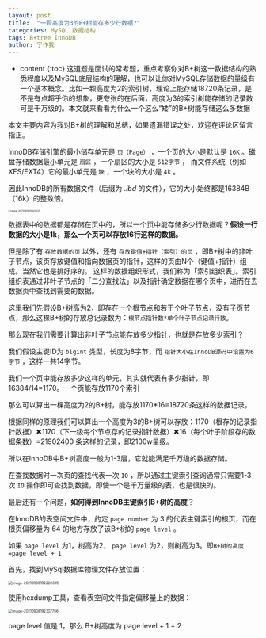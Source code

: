 ```yaml
---
layout: post
title:  "一颗高度为3的B+树能存多少行数据?"
categories: MySQL 数据结构
tags: B+tree InnoDB
author: 宁作我
---
```


* content
{:toc}
这道题是面试的常考题，重点考察你对B+树这一数据结构的熟悉程度以及MySQL底层结构的理解，也可以让你对MySQL存储数据的量级有一个基本概念。比如一颗高度为2的索引树，理论上能存储18720条记录，是不是有点超乎你的想象，更夸张的在后面，高度为3的索引树能存储的记录数可是千万级的。本文就来看看为什么一个这么“矮”的B+树能存储这么多数据

本文主要内容为我对B+树的理解和总结，如果遗漏错误之处，欢迎在评论区留言指正。









InnoDB存储引擎的最小储存单元是 `页（Page）` ，一个页的大小是默认是 `16K` 。磁盘存储数据最小单元是 `扇区` ，一个扇区的大小是 `512字节` ， 而文件系统（例如XFS/EXT4）它的最小单元是 `块` ，一个块的大小是 `4k` 。

因此InnoDB的所有数据文件（后缀为 *.ibd* 的文件），它的大小始终都是16384B（16k）的整数倍。 

<img src="https://i.loli.net/2021/09/08/BxmCGAd42XybgW6.png" alt="image-20210908191431225" style="zoom: 33%;" />

数据表中的数据都是存储在页中的，所以一个页中能存储多少行数据呢？**假设一行数据的大小是1k，那么一个页可以存放16行这样的数据。**

但是除了有 `存放数据的页` 以外，还有 `存放键值+指针（索引）的页` ，即B+树中的非叶子节点，该页存放键值和指向数据页的指针，这样的页由N个（键值+指针）组成。当然它也是排好序的。 这样的数据组织形式，我们称为「索引组织表」。索引组织表通过非叶子节点的「二分查找法」以及指针确定数据在哪个页中，进而在去数据页中查找到需要的数据。

这里我们先假设B+树高为2，即存在一个根节点和若干个叶子节点，没有子页节点，那么这棵B+树的存放总记录数为：`根节点指针数*单个叶子节点记录行数`。

那么现在我们需要计算出非叶子节点能存放多少指针，也就是存放多少索引？

我们假设主键ID为 `bigint` 类型，长度为8字节，而 `指针大小在InnoDB源码中设置为6字节` ，这样一共14字节。

我们一个页中能存放多少这样的单元，其实就代表有多少指针，即 16384/14=1170。一个页能存放1170个索引

那么可以算出一棵高度为2的B+树，能存放1170*16=18720条这样的数据记录。

根据同样的原理我们可以算出一个高度为3的B+树可以存放：1170（根存的记录指针数据）✖1170（下一级每个节点存的记录指针数据）✖16（每个叶子阶段存的数据条数）=21902400 条这样的记录，即2100w量级。

所以在InnoDB中B+树高度一般为1-3层，它就能满足千万级的数据存储。

在查找数据时一次页的查找代表一次 `IO` ，所以通过主键索引查询通常只需要1-3次 `IO` 操作即可查找到数据，即使一个是千万量级的表，也是很快的。

最后还有一个问题，**如何得到InnoDB主键索引B+树的高度**？

在InnoDB的表空间文件中，约定 `page number` 为 3 的代表主键索引的根页，而在根页偏移量为 64 的地方存放了该B+树的 `page level` 。

如果 `page level` 为1，树高为2， `page level` 为2，则树高为3。即`B+树的高度=page level + 1` 

首先，找到MySql数据库物理文件存放位置：

<img src="https://i.loli.net/2021/09/08/WsqlMmY1nzQbXec.png" alt="image-20210908192220335" style="zoom:50%;" />

使用hexdump工具，查看表空间文件指定偏移量上的数据：

<img src="https://i.loli.net/2021/09/08/9b8YQT4HJIwOZuc.png" alt="image-20210908192307766" style="zoom:50%;" />

page level 值是 1，那么 B+树高度为 page level + 1 = 2

